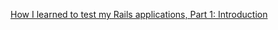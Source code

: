 [How I learned to test my Rails applications, Part 1: Introduction](https://everydayrails.com/2012/03/12/testing-series-intro.html)
